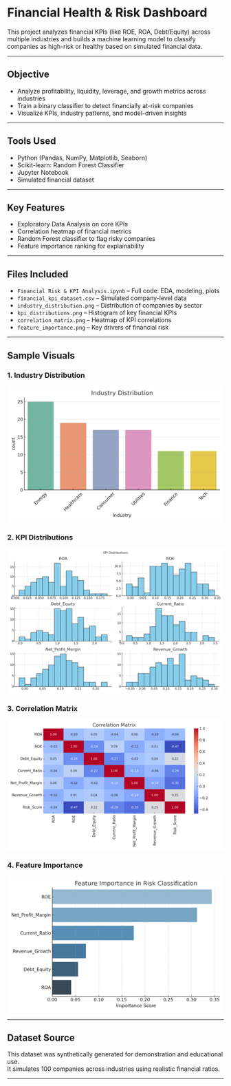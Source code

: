 # Financial Health & Risk Dashboard

This project analyzes financial KPIs (like ROE, ROA, Debt/Equity) across multiple industries and builds a machine learning model to classify companies as high-risk or healthy based on simulated financial data.

---

## Objective

- Analyze profitability, liquidity, leverage, and growth metrics across industries
- Train a binary classifier to detect financially at-risk companies
- Visualize KPIs, industry patterns, and model-driven insights

---

## Tools Used

- Python (Pandas, NumPy, Matplotlib, Seaborn)
- Scikit-learn: Random Forest Classifier
- Jupyter Notebook
- Simulated financial dataset

---

## Key Features

- Exploratory Data Analysis on core KPIs  
- Correlation heatmap of financial metrics  
- Random Forest classifier to flag risky companies  
- Feature importance ranking for explainability  

---

## Files Included

- `Financial Risk & KPI Analysis.ipynb` – Full code: EDA, modeling, plots  
- `financial_kpi_dataset.csv` – Simulated company-level data  
- `industry_distribution.png` – Distribution of companies by sector  
- `kpi_distributions.png` – Histogram of key financial KPIs  
- `correlation_matrix.png` – Heatmap of KPI correlations  
- `feature_importance.png` – Key drivers of financial risk

---

## Sample Visuals

### 1. Industry Distribution
![Industry Distribution](industry_distribution.png)

### 2. KPI Distributions
![KPI Distributions](kpi_distributions.png)

### 3. Correlation Matrix
![Correlation Matrix](correlation_matrix.png)

### 4. Feature Importance
![Feature Importance](feature_importance.png)

---

##  Dataset Source

This dataset was synthetically generated for demonstration and educational use.  
It simulates 100 companies across industries using realistic financial ratios.

---

